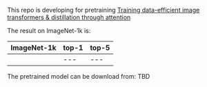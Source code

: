 This repo is developing for pretraining [Training data-efficient image transformers & distillation through attention](https://arxiv.org/pdf/2012.12877.pdf)

The result on ImageNet-1k is:

|ImageNet-1k|top-1 | top-5|
|---        |---   |---   |
|           |--- |--- |

The pretrained model can be download from: TBD
